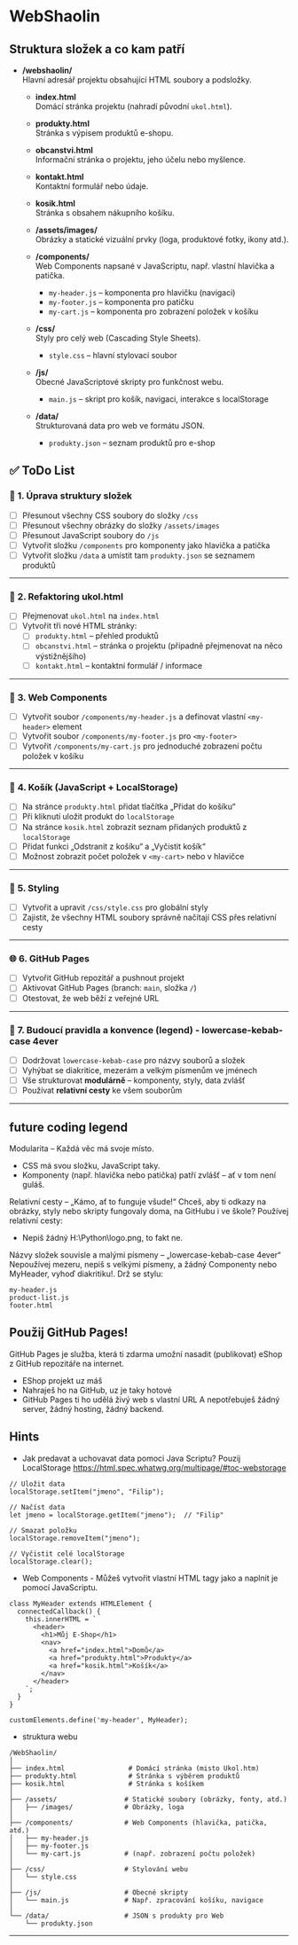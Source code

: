 # WebShaolin
## Struktura složek a co kam patří

- **/webshaolin/**  
  Hlavní adresář projektu obsahující HTML soubory a podsložky.

  - **index.html**  
    Domácí stránka projektu (nahradí původní `ukol.html`).

  - **produkty.html**  
    Stránka s výpisem produktů e-shopu.

  - **obcanstvi.html**  
    Informační stránka o projektu, jeho účelu nebo myšlence.

  - **kontakt.html**  
    Kontaktní formulář nebo údaje.

  - **kosik.html**  
    Stránka s obsahem nákupního košíku.

  - **/assets/images/**  
    Obrázky a statické vizuální prvky (loga, produktové fotky, ikony atd.).

  - **/components/**  
    Web Components napsané v JavaScriptu, např. vlastní hlavička a patička.
    - `my-header.js` – komponenta pro hlavičku (navigaci)
    - `my-footer.js` – komponenta pro patičku
    - `my-cart.js` – komponenta pro zobrazení položek v košíku

  - **/css/**  
    Styly pro celý web (Cascading Style Sheets).
    - `style.css` – hlavní stylovací soubor

  - **/js/**  
    Obecné JavaScriptové skripty pro funkčnost webu.
    - `main.js` – skript pro košík, navigaci, interakce s localStorage

  - **/data/**  
    Strukturovaná data pro web ve formátu JSON.
    - `produkty.json` – seznam produktů pro e-shop

## ✅ **ToDo List**

### 📁 **1. Úprava struktury složek**
- [ ] Přesunout všechny CSS soubory do složky `/css`
- [ ] Přesunout všechny obrázky do složky `/assets/images`
- [ ] Přesunout JavaScript soubory do `/js`
- [ ] Vytvořit složku `/components` pro komponenty jako hlavička a patička
- [ ] Vytvořit složku `/data` a umístit tam `produkty.json` se seznamem produktů

---

### 🧹 **2. Refaktoring ukol.html**
- [ ] Přejmenovat `ukol.html` na `index.html`
- [ ] Vytvořit tři nové HTML stránky:
  - [ ] `produkty.html` – přehled produktů
  - [ ] `obcanstvi.html` – stránka o projektu (případně přejmenovat na něco výstižnějšího)
  - [ ] `kontakt.html` – kontaktní formulář / informace

---

### 🧩 **3. Web Components**
- [ ] Vytvořit soubor `/components/my-header.js` a definovat vlastní `<my-header>` element
- [ ] Vytvořit soubor `/components/my-footer.js` pro `<my-footer>`
- [ ] Vytvořit `/components/my-cart.js` pro jednoduché zobrazení počtu položek v košíku

---

### 🛒 **4. Košík (JavaScript + LocalStorage)**
- [ ] Na stránce `produkty.html` přidat tlačítka „Přidat do košíku“
- [ ] Při kliknutí uložit produkt do `localStorage`
- [ ] Na stránce `kosik.html` zobrazit seznam přidaných produktů z `localStorage`
- [ ] Přidat funkci „Odstranit z košíku“ a „Vyčistit košík“
- [ ] Možnost zobrazit počet položek v `<my-cart>` nebo v hlavičce

---

### 🎨 **5. Styling**
- [ ] Vytvořit a upravit `/css/style.css` pro globální styly
- [ ] Zajistit, že všechny HTML soubory správně načítají CSS přes relativní cesty

---

### 🌐 **6. GitHub Pages**
- [ ] Vytvořit GitHub repozitář a pushnout projekt
- [ ] Aktivovat GitHub Pages (branch: `main`, složka `/`)
- [ ] Otestovat, že web běží z veřejné URL

---

### 📜 **7. Budoucí pravidla a konvence (legend) - lowercase-kebab-case 4ever**
- [ ] Dodržovat `lowercase-kebab-case` pro názvy souborů a složek
- [ ] Vyhýbat se diakritice, mezerám a velkým písmenům ve jménech
- [ ] Vše strukturovat **modulárně** – komponenty, styly, data zvlášť
- [ ] Používat **relativní cesty** ke všem souborům

---

## future coding legend
Modularita – Každá věc má svoje místo.
- CSS má svou složku, JavaScript taky.
- Komponenty (např. hlavička nebo patička) patří zvlášť – ať v tom není guláš.
  
Relativní cesty – „Kámo, ať to funguje všude!“
Chceš, aby ti odkazy na obrázky, styly nebo skripty fungovaly doma, na GitHubu i ve škole? Používej relativní cesty:
- Nepiš žádný H:\Python\logo.png, to fakt ne.
   
Názvy složek souvisle a malými písmeny – „lowercase-kebab-case 4ever“ 
Nepoužívej mezeru, nepiš s velkými písmeny, a žádný Componenty nebo MyHeader, vyhoď diakritiku!.
Drž se stylu:
```
my-header.js
product-list.js
footer.html
```
## Použij GitHub Pages!
GitHub Pages je služba, která ti zdarma umožní nasadit (publikovat) eShop z GitHub repozitáře na internet.

- EShop projekt uz máš
- Nahraješ ho na GitHub, uz je taky hotové
- GitHub Pages ti ho udělá živý web s vlastní URL
A nepotřebuješ žádný server, žádný hosting, žádný backend.

## Hints
- Jak  predavat a uchovavat data pomoci Java Scriptu? Pouzij LocalStorage
    https://html.spec.whatwg.org/multipage/#toc-webstorage 

```
// Uložit data
localStorage.setItem("jmeno", "Filip");

// Načíst data
let jmeno = localStorage.getItem("jmeno");  // "Filip"

// Smazat položku
localStorage.removeItem("jmeno");

// Vyčistit celé localStorage
localStorage.clear();
```


- Web Components - Můžeš vytvořit vlastní HTML tagy jako <my-header> a naplnit je pomocí JavaScriptu.

```
class MyHeader extends HTMLElement {
  connectedCallback() {
    this.innerHTML = `
      <header>
        <h1>Můj E-Shop</h1>
        <nav>
          <a href="index.html">Domů</a>
          <a href="produkty.html">Produkty</a>
          <a href="kosik.html">Košík</a>
        </nav>
      </header>
    `;
  }
}

customElements.define('my-header', MyHeader);
```

- struktura webu
```
/WebShaolin/
│
├── index.html                # Domácí stránka (misto Ukol.htm)
├── produkty.html             # Stránka s výběrem produktů
├── kosik.html                # Stránka s košíkem
│
├── /assets/                 # Statické soubory (obrázky, fonty, atd.)
│   ├── /images/             # Obrázky, loga
│
├── /components/             # Web Components (hlavička, patička, atd.)
│   ├── my-header.js
│   ├── my-footer.js
│   └── my-cart.js           # (např. zobrazení počtu položek)
│
├── /css/                    # Stylování webu 
│   └── style.css
│
├── /js/                     # Obecné skripty
│   └── main.js              # Např. zpracování košíku, navigace
│
└── /data/                   # JSON s produkty pro Web 
    └── produkty.json

```













---



